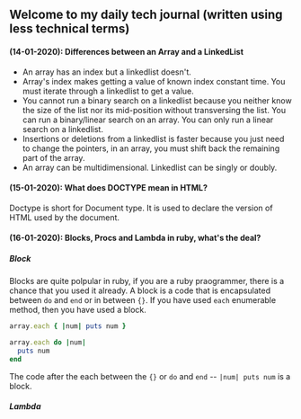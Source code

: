 ## Welcome to my daily tech journal (written using less technical terms)

#### (14-01-2020): Differences between an Array and a LinkedList

- An array has an index but a linkedlist doesn't.
- Array's index makes getting a value of known index constant time. You must iterate through a linkedlist to get a value.
- You cannot run a binary search on a linkedlist because you neither know the size of the list nor its mid-position without transversing the list. You can run a binary/linear search on an array. You can only run a linear search on a linkedlist.
- Insertions or deletions from a linkedlist is faster because you just need to change the pointers, in an array, you must shift back the remaining part of the array.
- An array can be multidimensional. Linkedlist can be singly or doubly.

#### (15-01-2020): What does DOCTYPE mean in HTML?

Doctype is short for Document type. It is used to declare the version of HTML used by the document.

#### (16-01-2020): Blocks, Procs and Lambda in ruby, what's the deal?
##### Block

Blocks are quite polpular in ruby, if you are a ruby praogrammer, there is a chance that you used it already. A block is a code that is encapsulated between `do` and `end` or in between `{}`. If you have used `each` enumerable method, then you have used a block.

```ruby
array.each { |num| puts num }

array.each do |num|
  puts num
end
```
The code after the each between the `{}` or `do` and `end` -- `|num| puts num` is a block.

##### Lambda
